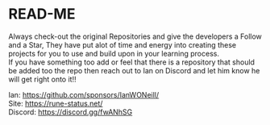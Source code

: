 # READ-ME
Always check-out the original Repositories and give the developers a Follow and a Star, They have put alot of time and energy into creating these projects for you to use and build upon in your learning process. \
If you have something too add or feel that there is a repository that should be added too the repo then reach out to Ian on Discord and let him know he will get right onto it!!

Ian: https://github.com/sponsors/IanWONeill/ \
Site: https://rune-status.net/ \
Discord: https://discord.gg/fwANhSG
